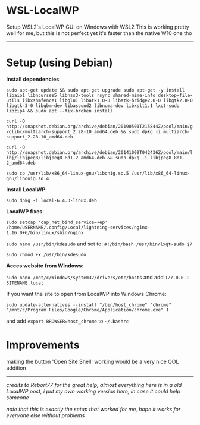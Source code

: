 # WSL-LocalWP
Setup WSL2's LocalWP GUI on Windows with WSL2
This is working pretty well for me, but this is not perfect yet
it's faster than the native W10 one tho

---

# Setup (using Debian)

**Install dependencies**:

`sudo apt-get update && sudo apt-get upgrade sudo apt-get -y install libaio1 libncurses5 libnss3-tools rsync shared-mime-info desktop-file-utils libxshmfence1 libglu1 libatk1.0-0 libatk-bridge2.0-0 libgtk2.0-0 libgtk-3-0 libgbm-dev libasound2 libnuma-dev libxslt1.1 lxqt-sudo libzip4 && sudo apt --fix-broken install`

`curl -O http://snapshot.debian.org/archive/debian/20190501T215844Z/pool/main/g/glibc/multiarch-support_2.28-10_amd64.deb && sudo dpkg -i multiarch-support_2.28-10_amd64.deb`

`curl -O http://snapshot.debian.org/archive/debian/20141009T042436Z/pool/main/libj/libjpeg8/libjpeg8_8d1-2_amd64.deb && sudo dpkg -i libjpeg8_8d1-2_amd64.deb`

`sudo cp /usr/lib/x86_64-linux-gnu/libonig.so.5 /usr/lib/x86_64-linux-gnu/libonig.so.4`

**Install LocalWP**:

`sudo dpkg -i local-6.4.3-linux.deb`

**LocalWP fixes**:

`sudo setcap 'cap_net_bind_service=+ep' /home/USERNAME/.config/Local/lightning-services/nginx-1.16.0+6/bin/linux/sbin/nginx`

`sudo nano /usr/bin/kdesudo` and set to: `#!/bin/bash /usr/bin/lxqt-sudo $7`

`sudo chmod +x /usr/bin/kdesudo`

**Acces website from Windows**:

`sudo nano /mnt/c/Windows/system32/drivers/etc/hosts` and add `127.0.0.1 SITENAME.local`

If you want the site to open from LocalWP into Windows Chrome:

`sudo update-alternatives --install "/bin/host_chrome" "chrome" "/mnt/c/Program Files/Google/Chrome/Application/chrome.exe" 1`

and add `export BROWSER=host_chrome` to `~/.bashrc`


# Improvements
making the button 'Open Site Shell' working would be a very nice QOL addition


---


_credits to Rebort77 for the great help, almost everything here is in a old LocalWP post, i put my own working version here, in case it could help someone_

_note that this is exactly the setup that worked for me, hope it works for everyone else without problems_
